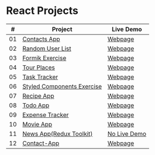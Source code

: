 # React Projects


|  #  | Project                                                                                 | Live Demo                                                           |
| :-: | --------------------------------------------------------------------------------------- | ------------------------------------------------------------------- |
| 01  | [Contacts App](https://github.com/keremilhan/Contacts-App)                              | [Webpage](https://contacts-app-react.netlify.app/)                  |
| 02  | [Random User List](https://github.com/keremilhan/Random-User-with-React)                | [Webpage](https://random-user-list.netlify.app/)                    |
| 03  | [Formik Exercise](https://github.com/keremilhan/Form-with-Formik)                       | [Webpage](https://main--form-formik.netlify.app/)                   |
| 04  | [Tour Places](https://github.com/keremilhan/Tour-Places)                                | [Webpage](https://tour-places-app.netlify.app/)                     |
| 05  | [Task Tracker](https://github.com/keremilhan/task-tracker)                              | [Webpage](https://task-tracker-with-json-server.herokuapp.com/)     |
| 06  | [Styled Components Exercise](https://github.com/keremilhan/styled-components-project)   | [Webpage](https://static-page-react.netlify.app/)                   |
| 07  | [Recipe App](https://github.com/keremilhan/recipe-app)                                  | [Webpage](https://recipe-with-react.netlify.app/)                   |
| 08  | [Todo App](https://github.com/keremilhan/todo-app-react)                                | [Webpage](https://todo-app-with-react-reducer.netlify.app/)         |
| 09  | [Expense Tracker](https://github.com/keremilhan/expense-tracker)                        | [Webpage](https://expense-trackerapp-with-react.netlify.app/)       |
| 10  | [Movie App](https://github.com/keremilhan/movie-app)                                    | [Webpage](https://movie-app-with-reactjs.netlify.app/)              |
| 11  | [News App(Redux Toolkit)](https://github.com/keremilhan/redux-toolkit-project)          | [No Live Demo](https://github.com/keremilhan/redux-toolkit-project) |
| 12  | [Contact-App](https://github.com/keremilhan/fire-contact-app)                           | [Webpage](https://master--firebase-contact-app-kerem.netlify.app/)  |
